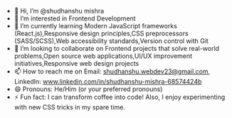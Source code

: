 - 👋 Hi, I’m @shudhanshu mishra
- 👀 I’m interested in Frontend Development
- 🌱 I’m currently learning Modern JavaScript frameworks (React.js),Responsive design principles,CSS preprocessors (SASS/SCSS),Web accessibility standards,Version control with Git
- 💞️ I’m looking to collaborate on Frontend projects that solve real-world problems,Open source web applications,UI/UX improvement initiatives,Responsive web design projects
- 📫 How to reach me on Email: shudhanshu.webdev23@gmail.com, LinkedIn: www.linkedin.com/in/shudhanshu-mishra-68574424b
- 😄 Pronouns: He/Him (or your preferred pronouns)
- ⚡ Fun fact: I can transform coffee into code! Also, I enjoy experimenting with new CSS tricks in my spare time.

<!---
shudhanshu725/shudhanshu725 is a ✨ special ✨ repository because its `README.md` (this file) appears on your GitHub profile.
You can click the Preview link to take a look at your changes.
--->
